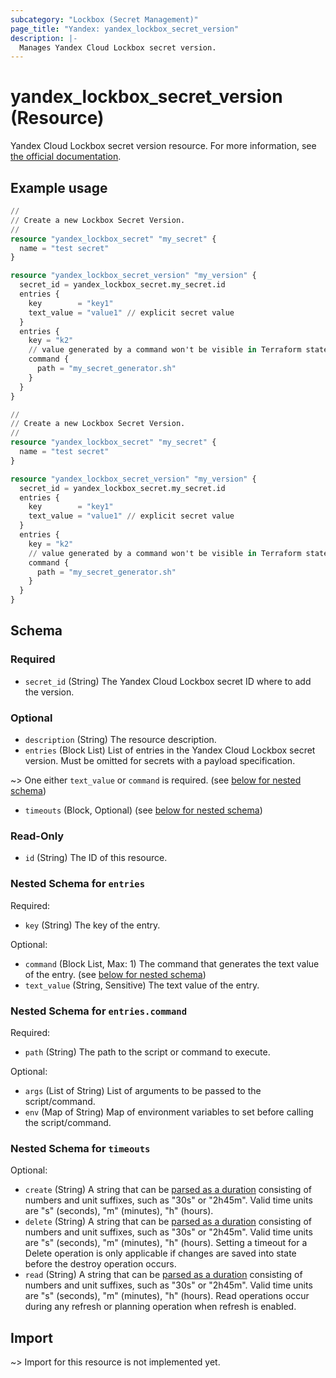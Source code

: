 ```yaml
---
subcategory: "Lockbox (Secret Management)"
page_title: "Yandex: yandex_lockbox_secret_version"
description: |-
  Manages Yandex Cloud Lockbox secret version.
---
```


# yandex_lockbox_secret_version (Resource)

Yandex Cloud Lockbox secret version resource. For more information, see [the official documentation](https://yandex.cloud/docs/lockbox/).

## Example usage

```terraform
//
// Create a new Lockbox Secret Version.
//
resource "yandex_lockbox_secret" "my_secret" {
  name = "test secret"
}

resource "yandex_lockbox_secret_version" "my_version" {
  secret_id = yandex_lockbox_secret.my_secret.id
  entries {
    key        = "key1"
    text_value = "value1" // explicit secret value
  }
  entries {
    key = "k2"
    // value generated by a command won't be visible in Terraform state
    command {
      path = "my_secret_generator.sh"
    }
  }
}
```

```terraform
//
// Create a new Lockbox Secret Version.
//
resource "yandex_lockbox_secret" "my_secret" {
  name = "test secret"
}

resource "yandex_lockbox_secret_version" "my_version" {
  secret_id = yandex_lockbox_secret.my_secret.id
  entries {
    key        = "key1"
    text_value = "value1" // explicit secret value
  }
  entries {
    key = "k2"
    // value generated by a command won't be visible in Terraform state
    command {
      path = "my_secret_generator.sh"
    }
  }
}
```

<!-- schema generated by tfplugindocs -->
## Schema

### Required

- `secret_id` (String) The Yandex Cloud Lockbox secret ID where to add the version.

### Optional

- `description` (String) The resource description.
- `entries` (Block List) List of entries in the Yandex Cloud Lockbox secret version. Must be omitted for secrets with a payload specification.

~> One either `text_value` or `command` is required. (see [below for nested schema](#nestedblock--entries))
- `timeouts` (Block, Optional) (see [below for nested schema](#nestedblock--timeouts))

### Read-Only

- `id` (String) The ID of this resource.

<a id="nestedblock--entries"></a>
### Nested Schema for `entries`

Required:

- `key` (String) The key of the entry.

Optional:

- `command` (Block List, Max: 1) The command that generates the text value of the entry. (see [below for nested schema](#nestedblock--entries--command))
- `text_value` (String, Sensitive) The text value of the entry.

<a id="nestedblock--entries--command"></a>
### Nested Schema for `entries.command`

Required:

- `path` (String) The path to the script or command to execute.

Optional:

- `args` (List of String) List of arguments to be passed to the script/command.
- `env` (Map of String) Map of environment variables to set before calling the script/command.



<a id="nestedblock--timeouts"></a>
### Nested Schema for `timeouts`

Optional:

- `create` (String) A string that can be [parsed as a duration](https://pkg.go.dev/time#ParseDuration) consisting of numbers and unit suffixes, such as "30s" or "2h45m". Valid time units are "s" (seconds), "m" (minutes), "h" (hours).
- `delete` (String) A string that can be [parsed as a duration](https://pkg.go.dev/time#ParseDuration) consisting of numbers and unit suffixes, such as "30s" or "2h45m". Valid time units are "s" (seconds), "m" (minutes), "h" (hours). Setting a timeout for a Delete operation is only applicable if changes are saved into state before the destroy operation occurs.
- `read` (String) A string that can be [parsed as a duration](https://pkg.go.dev/time#ParseDuration) consisting of numbers and unit suffixes, such as "30s" or "2h45m". Valid time units are "s" (seconds), "m" (minutes), "h" (hours). Read operations occur during any refresh or planning operation when refresh is enabled.

## Import

~> Import for this resource is not implemented yet.
